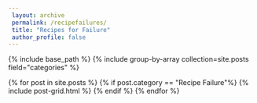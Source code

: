 ```yaml
---
 layout: archive
 permalink: /recipefailures/
 title: "Recipes for Failure"
 author_profile: false
---
```


{% include base_path %}
{% include group-by-array collection=site.posts field="categories" %}

{% for post in site.posts %}
  {% if post.category == "Recipe Failure"%}
    {% include post-grid.html %}
  {% endif %}
{% endfor %}
